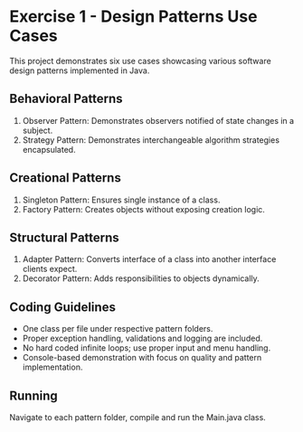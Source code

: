 # Exercise 1 - Design Patterns Use Cases

This project demonstrates six use cases showcasing various software design patterns implemented in Java.

## Behavioral Patterns
1. Observer Pattern: Demonstrates observers notified of state changes in a subject.
2. Strategy Pattern: Demonstrates interchangeable algorithm strategies encapsulated.

## Creational Patterns
1. Singleton Pattern: Ensures single instance of a class.
2. Factory Pattern: Creates objects without exposing creation logic.

## Structural Patterns
1. Adapter Pattern: Converts interface of a class into another interface clients expect.
2. Decorator Pattern: Adds responsibilities to objects dynamically.

## Coding Guidelines
- One class per file under respective pattern folders.
- Proper exception handling, validations and logging are included.
- No hard coded infinite loops; use proper input and menu handling.
- Console-based demonstration with focus on quality and pattern implementation.

## Running
Navigate to each pattern folder, compile and run the Main.java class.
